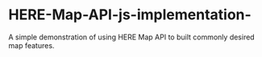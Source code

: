 # HERE-Map-API-js-implementation-
A simple demonstration of using HERE Map API to built commonly desired map features.
